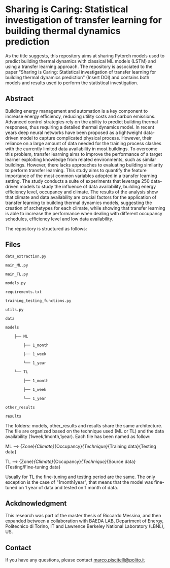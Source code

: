 # Sharing is Caring: Statistical investigation of transfer learning for building thermal dynamics prediction

As the title suggests, this repository aims at sharing Pytorch models used to predict building thermal dynamics with classical ML models (LSTM) and using a transfer learning approach.
The repository is associated to the paper "Sharing is Caring: Statistical investigation of transfer learning for building thermal dynamics prediction" (Insert DOI) and contains both models and results used to perform the statistical investigation.


## Abstract

Building energy management and automation is a key component to increase energy efficiency, reducing utility costs and carbon emissions. Advanced control strategies rely on the ability to predict building thermal responses, thus requiring a detailed thermal dynamics model. In recent years deep neural networks have been proposed as a lightweight data-driven model to capture complicated physical process. However, their reliance on a large amount of data needed for the training process clashes with the currently limited data availability in most buildings. To overcome this problem, transfer learning aims to improve the performance of a target learner exploiting knowledge from related environments, such as similar buildings. However, there lacks approaches to evaluating building similarity to perform transfer learning.
This study aims to quantify the feature importance of the most common variables adopted in a transfer learning setting. The study conducts a suite of experiments that leverage 250 data-driven models to study the influence of data availability, building energy efficiency level, occupancy and climate.
The results of the analysis show that climate and data availability are crucial factors for the application of transfer learning to building thermal dynamics models, suggesting the creation of archetypes for each climate, while showing that transfer learning is able to increase the performance when dealing with different occupancy schedules, efficiency level and low data availability.


The repository is structured as follows:

## Files
    data_extraction.py

    main_ML.py
    
    main_TL.py
    
    models.py
    
    requirements.txt
    
    training_testing_functions.py
    
    utils.py

    data

    models
    
        ├── ML
            
            ├── 1_month
            
            ├── 1_week
        
            └── 1_year
        
        └── TL
            
            ├── 1_month
            
            ├── 1_week
        
            └── 1_year
    
    other_results
    
    results

The folders: models, other_results and results share the same architecture.
The file are organized based on the technique used (ML or TL) and the data availability (1week,1month,1year).
Each file has been named as follow:

ML --> {Zone}_{Climate}_{Occupancy}_{Technique}_{Training data}{Testing data}

TL --> {Zone}_{Climate}_{Occupancy}_{Technique}_{Source data}{Testing/Fine-tuning data}

Usually for TL the fine-tuning and testing period are the same. The only exception is the case of "1month1year", that means that the model was fine-tuned on 1 year of data and tested on 1 month of data.


## Ackdnowledgment

This research was part of the master thesis of Riccardo Messina, and then expanded between a collaboration with BAEDA LAB, Department of Energy, Politecnico di Torino, IT and Lawrence Berkeley National Laboratory (LBNL), US.

## Contact
If you have any questions, please contact marco.piscitelli@polito.it
